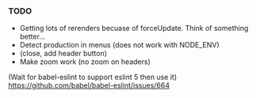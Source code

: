 ### TODO

- Getting lots of rerenders becuase of forceUpdate. Think of something better...
- Detect production in menus (does not work with NODE_ENV)
- (close, add header button)
- Make zoom work (no zoom on headers)

(Wait for babel-eslint to support eslint 5 then use it)
https://github.com/babel/babel-eslint/issues/664
